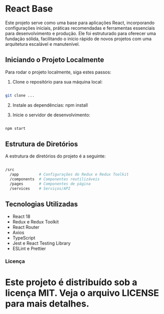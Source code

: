 # React Base

Este projeto serve como uma base para aplicações React, incorporando configurações iniciais, práticas recomendadas e ferramentas essenciais para desenvolvimento e produção. Ele foi estruturado para oferecer uma fundação sólida, facilitando o início rápido de novos projetos com uma arquitetura escalável e manutenível.

## Iniciando o Projeto Localmente

Para rodar o projeto localmente, siga estes passos:

1. Clone o repositório para sua máquina local:

```bash

git clone ...
```

2. Instale as dependências:
npm install

3. Inicie o servidor de desenvolvimento:

```bash

npm start

```

## Estrutura de Diretórios
A estrutura de diretórios do projeto é a seguinte:

```bash

/src
  /app         # Configurações do Redux e Redux Toolkit
  /components  # Componentes reutilizáveis
  /pages       # Componentes de página
  /services    # Serviços/API

```

## Tecnologias Utilizadas

- React 18
- Redux e Redux Toolkit
- React Router
- Axios
- TypeScript
- Jest e React Testing Library
- ESLint e Prettier

### Licença
# Este projeto é distribuído sob a licença MIT. Veja o arquivo LICENSE para mais detalhes.

